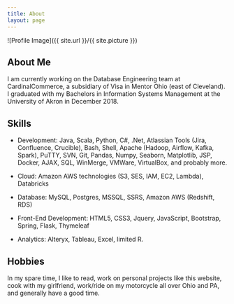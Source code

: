 ```yaml
---
title: About
layout: page
---
```

![Profile Image]({{ site.url }}/{{ site.picture }})

<h2>About Me </h2>
I am currently working on the Database Engineering team at CardinalCommerce, a subsidiary of Visa in Mentor Ohio (east of Cleveland). I graduated with my Bachelors in Information Systems Management at the University of Akron in December 2018. 

<h2>Skills</h2>

- Development: Java, Scala, Python, C#, .Net, Atlassian Tools (Jira, Confluence, Crucible), Bash, Shell, Apache (Hadoop, Airflow, Kafka, Spark), PuTTY, SVN, Git, Pandas, Numpy, Seaborn, Matplotlib, JSP, Docker, AJAX, SQL, WinMerge, VMWare, VirtualBox, and probably more.

- Cloud: Amazon AWS technologies (S3, SES, IAM, EC2, Lambda), Databricks

- Database: MySQL, Postgres, MSSQL, SSRS, Amazon AWS (Redshift, RDS)

- Front-End Development: HTML5, CSS3, Jquery, JavaScript, Bootstrap, Spring, Flask, Thymeleaf

- Analytics: Alteryx, Tableau, Excel, limited R.

<h2> Hobbies </h2>
In my spare time, I like to read, work on personal projects like this website, cook with my girlfriend, work/ride on my motorcycle all over Ohio and PA, and generally have a good time. 
